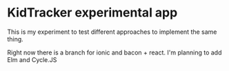 # KidTracker experimental app

This is my experiment to test different approaches to implement the same thing.

Right now there is a branch for ionic and bacon + react. I'm planning to add Elm and Cycle.JS
